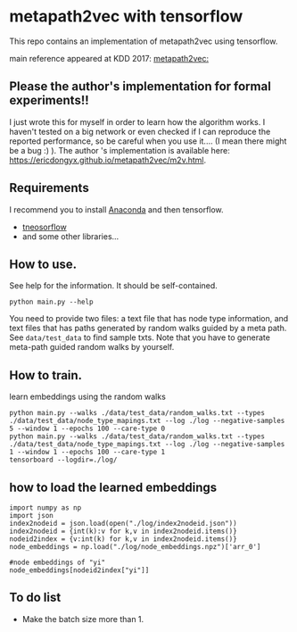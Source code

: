 # metapath2vec  with tensorflow
This repo contains an implementation of metapath2vec using tensorflow. 
  
main reference appeared at KDD 2017: [metapath2vec: ](https://dl.acm.org/citation.cfm?id=3098036)
 
## Please the author's implementation for formal experiments!! 
I just wrote this for myself in order to learn how the algorithm works. I haven't tested on a big network or even checked if I can reproduce the reported performance, so be careful when you use it.... (I mean there might be a bug :) ). The author 's implementation is available here: https://ericdongyx.github.io/metapath2vec/m2v.html. 
  
## Requirements
I recommend you to install [Anaconda](https://www.continuum.io/downloads) and then tensorflow.
- [tneosorflow](http://tensorflow.org)
- and some other libraries...


## How to use.
See help for the information. It should be self-contained. 
```
python main.py --help
```
You need to provide two files: a text file that has node type information, and text files that has paths generated by random walks guided by a meta path. See `data/test_data` to find sample txts. Note that you have to generate meta-path guided random walks by yourself. 

## How to train.
learn embeddings using the random walks
```
python main.py --walks ./data/test_data/random_walks.txt --types ./data/test_data/node_type_mapings.txt --log ./log --negative-samples 5 --window 1 --epochs 100 --care-type 0
python main.py --walks ./data/test_data/random_walks.txt --types ./data/test_data/node_type_mapings.txt --log ./log --negative-samples 1 --window 1 --epochs 100 --care-type 1
tensorboard --logdir=./log/
```

## how to load the learned embeddings 
```
import numpy as np
import json
index2nodeid = json.load(open("./log/index2nodeid.json"))
index2nodeid = {int(k):v for k,v in index2nodeid.items()}
nodeid2index = {v:int(k) for k,v in index2nodeid.items()}
node_embeddings = np.load("./log/node_embeddings.npz")['arr_0']

#node embeddings of "yi"
node_embeddings[nodeid2index["yi"]]
```

## To do list
- Make the batch size more than 1.
